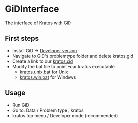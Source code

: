 # GiDInterface
The interface of Kratos with GiD

## First steps
* Install GiD -> [Developer version](http://www.gidhome.com/download/developer-versions)
* Navigate to GiD's problemtype folder and delete kratos.gid
* Create a link to our [kratos.gid](./kratos.gid/)
* Modify the bat file to point your kratos executable
  * [kratos.unix.bat](./kratos.gid/kratos.unix.bat) for Unix
  * [kratos.win.bat](./kratos.gid/kratos.win.bat) for Windows

## Usage
* Run GiD
* Go to: Data / Problem type / kratos
* kratos top menu / Developer mode (recommended)

